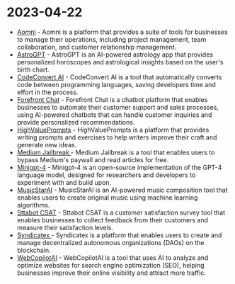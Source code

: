 # 2023-04-22

* [Aomni](https://www.aomni.com/) - Aomni is a platform that provides a suite of tools for businesses to manage their operations, including project management, team collaboration, and customer relationship management.
* [AstroGPT](https://astrogpt.pages.dev/sign-in?redirect=%2F) - AstroGPT is an AI-powered astrology app that provides personalized horoscopes and astrological insights based on the user's birth chart.
* [CodeConvert AI](https://www.codeconvert.ai/) - CodeConvert AI is a tool that automatically converts code between programming languages, saving developers time and effort in the process.
* [Forefront Chat](https://chat.forefront.ai/) - Forefront Chat is a chatbot platform that enables businesses to automate their customer support and sales processes, using AI-powered chatbots that can handle customer inquiries and provide personalized recommendations.
* [HighValuePrompts](https://www.highvalueprompts.com/) - HighValuePrompts is a platform that provides writing prompts and exercises to help writers improve their craft and generate new ideas.
* [Medium Jailbreak ](https://app.sttabot.io/bot/medium-jailbreak/)- Medium Jailbreak is a tool that enables users to bypass Medium's paywall and read articles for free.
* [Minigpt-4](https://minigpt-4.github.io/) - Minigpt-4 is an open-source implementation of the GPT-4 language model, designed for researchers and developers to experiment with and build upon.
* [MusicStarAI](https://beta.musicstar.ai/) - MusicStarAI is an AI-powered music composition tool that enables users to create original music using machine learning algorithms.
* [Sttabot CSAT](https://csat.sttabot.io/) - Sttabot CSAT is a customer satisfaction survey tool that enables businesses to collect feedback from their customers and measure their satisfaction levels.
* [Syndicatex ](https://syndicatex.io/)- Syndicatex is a platform that enables users to create and manage decentralized autonomous organizations (DAOs) on the blockchain.
* [WebCopilotAI](https://www.webcopilot.ai/) - WebCopilotAI is a tool that uses AI to analyze and optimize websites for search engine optimization (SEO), helping businesses improve their online visibility and attract more traffic.
